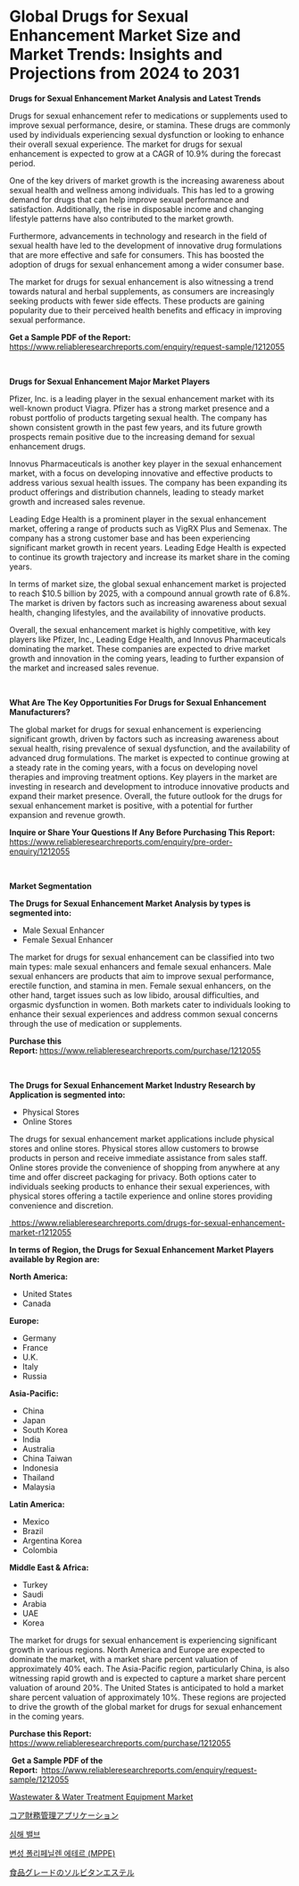<p><h1>Global Drugs for Sexual Enhancement Market Size and Market Trends: Insights and Projections from 2024 to 2031</h1></p><p><strong>Drugs for Sexual Enhancement Market Analysis and Latest Trends</strong></p>
<p><p>Drugs for sexual enhancement refer to medications or supplements used to improve sexual performance, desire, or stamina. These drugs are commonly used by individuals experiencing sexual dysfunction or looking to enhance their overall sexual experience. The market for drugs for sexual enhancement is expected to grow at a CAGR of 10.9% during the forecast period.</p><p>One of the key drivers of market growth is the increasing awareness about sexual health and wellness among individuals. This has led to a growing demand for drugs that can help improve sexual performance and satisfaction. Additionally, the rise in disposable income and changing lifestyle patterns have also contributed to the market growth.</p><p>Furthermore, advancements in technology and research in the field of sexual health have led to the development of innovative drug formulations that are more effective and safe for consumers. This has boosted the adoption of drugs for sexual enhancement among a wider consumer base.</p><p>The market for drugs for sexual enhancement is also witnessing a trend towards natural and herbal supplements, as consumers are increasingly seeking products with fewer side effects. These products are gaining popularity due to their perceived health benefits and efficacy in improving sexual performance.</p></p>
<p><strong>Get a Sample PDF of the Report:&nbsp;</strong> <a href="https://www.reliableresearchreports.com/enquiry/request-sample/1212055">https://www.reliableresearchreports.com/enquiry/request-sample/1212055</a></p>
<p>&nbsp;</p>
<p><strong>Drugs for Sexual Enhancement Major Market Players</strong></p>
<p><p>Pfizer, Inc. is a leading player in the sexual enhancement market with its well-known product Viagra. Pfizer has a strong market presence and a robust portfolio of products targeting sexual health. The company has shown consistent growth in the past few years, and its future growth prospects remain positive due to the increasing demand for sexual enhancement drugs.</p><p>Innovus Pharmaceuticals is another key player in the sexual enhancement market, with a focus on developing innovative and effective products to address various sexual health issues. The company has been expanding its product offerings and distribution channels, leading to steady market growth and increased sales revenue.</p><p>Leading Edge Health is a prominent player in the sexual enhancement market, offering a range of products such as VigRX Plus and Semenax. The company has a strong customer base and has been experiencing significant market growth in recent years. Leading Edge Health is expected to continue its growth trajectory and increase its market share in the coming years.</p><p>In terms of market size, the global sexual enhancement market is projected to reach $10.5 billion by 2025, with a compound annual growth rate of 6.8%. The market is driven by factors such as increasing awareness about sexual health, changing lifestyles, and the availability of innovative products.</p><p>Overall, the sexual enhancement market is highly competitive, with key players like Pfizer, Inc., Leading Edge Health, and Innovus Pharmaceuticals dominating the market. These companies are expected to drive market growth and innovation in the coming years, leading to further expansion of the market and increased sales revenue.</p></p>
<p>&nbsp;</p>
<p><strong>What Are The Key Opportunities For Drugs for Sexual Enhancement Manufacturers?</strong></p>
<p><p>The global market for drugs for sexual enhancement is experiencing significant growth, driven by factors such as increasing awareness about sexual health, rising prevalence of sexual dysfunction, and the availability of advanced drug formulations. The market is expected to continue growing at a steady rate in the coming years, with a focus on developing novel therapies and improving treatment options. Key players in the market are investing in research and development to introduce innovative products and expand their market presence. Overall, the future outlook for the drugs for sexual enhancement market is positive, with a potential for further expansion and revenue growth.</p></p>
<p><strong>Inquire or Share Your Questions If Any Before Purchasing This Report:</strong> <a href="https://www.reliableresearchreports.com/enquiry/pre-order-enquiry/1212055">https://www.reliableresearchreports.com/enquiry/pre-order-enquiry/1212055</a></p>
<p>&nbsp;</p>
<p><strong>Market Segmentation</strong></p>
<p><strong>The Drugs for Sexual Enhancement Market Analysis by types is segmented into:</strong></p>
<p><ul><li>Male Sexual Enhancer</li><li>Female Sexual Enhancer</li></ul></p>
<p><p>The market for drugs for sexual enhancement can be classified into two main types: male sexual enhancers and female sexual enhancers. Male sexual enhancers are products that aim to improve sexual performance, erectile function, and stamina in men. Female sexual enhancers, on the other hand, target issues such as low libido, arousal difficulties, and orgasmic dysfunction in women. Both markets cater to individuals looking to enhance their sexual experiences and address common sexual concerns through the use of medication or supplements.</p></p>
<p><strong>Purchase this Report:&nbsp;</strong><a href="https://www.reliableresearchreports.com/purchase/1212055">https://www.reliableresearchreports.com/purchase/1212055</a></p>
<p>&nbsp;</p>
<p><strong>The Drugs for Sexual Enhancement Market Industry Research by Application is segmented into:</strong></p>
<p><ul><li>Physical Stores</li><li>Online Stores</li></ul></p>
<p><p>The drugs for sexual enhancement market applications include physical stores and online stores. Physical stores allow customers to browse products in person and receive immediate assistance from sales staff. Online stores provide the convenience of shopping from anywhere at any time and offer discreet packaging for privacy. Both options cater to individuals seeking products to enhance their sexual experiences, with physical stores offering a tactile experience and online stores providing convenience and discretion.</p></p>
<p><a href="https://www.reliableresearchreports.com/drugs-for-sexual-enhancement-market-r1212055">&nbsp;https://www.reliableresearchreports.com/drugs-for-sexual-enhancement-market-r1212055</a></p>
<p><strong>In terms of Region, the Drugs for Sexual Enhancement Market Players available by Region are:</strong></p>
<p>
    <p> <strong> North America: </strong>
        <ul>
            <li>United States</li>
            <li>Canada</li>
        </ul>
        </p> 
    <p> <strong> Europe: </strong>
        <ul>
            <li>Germany</li>
            <li>France</li>
            <li>U.K.</li>
            <li>Italy</li>
            <li>Russia</li>
        </ul>
        </p> 
    <p> <strong> Asia-Pacific: </strong>
        <ul>
            <li>China</li>
            <li>Japan</li>
            <li>South Korea</li>
            <li>India</li>
            <li>Australia</li>
            <li>China Taiwan</li>
            <li>Indonesia</li>
            <li>Thailand</li>
            <li>Malaysia</li>
        </ul>
        </p> 
    <p> <strong> Latin America: </strong>
        <ul>
            <li>Mexico</li>
            <li>Brazil</li>
            <li>Argentina Korea</li>
            <li>Colombia</li>
        </ul>
        </p> 
    <p> <strong> Middle East & Africa: </strong>
        <ul>
            <li>Turkey</li>
            <li>Saudi</li>
            <li>Arabia</li>
            <li>UAE</li>
            <li>Korea</li>
        </ul>
    </p>
    </p>
<p><p>The market for drugs for sexual enhancement is experiencing significant growth in various regions. North America and Europe are expected to dominate the market, with a market share percent valuation of approximately 40% each. The Asia-Pacific region, particularly China, is also witnessing rapid growth and is expected to capture a market share percent valuation of around 20%. The United States is anticipated to hold a market share percent valuation of approximately 10%. These regions are projected to drive the growth of the global market for drugs for sexual enhancement in the coming years.</p></p>
<p><strong>Purchase this Report: </strong><a href="https://www.reliableresearchreports.com/purchase/1212055">https://www.reliableresearchreports.com/purchase/1212055</a></p>
<p>&nbsp;<strong>Get a Sample PDF of the Report:&nbsp;&nbsp;</strong><a href="https://www.reliableresearchreports.com/enquiry/request-sample/1212055">https://www.reliableresearchreports.com/enquiry/request-sample/1212055</a></p>
<p><strong></strong></p>
<p><p><a href="https://github.com/AnnChovey2023/Market-Research-Report-List-1/blob/main/wastewater-water-treatment-equipment-market.md">Wastewater & Water Treatment Equipment Market</a></p><p><a href="https://medium.com/@colinom7865/%E4%B8%BB%E8%A6%81%E9%87%91%E8%9E%8D%E7%AE%A1%E7%90%86%E3%82%A2%E3%83%97%E3%83%AA%E3%82%B1%E3%83%BC%E3%82%B7%E3%83%A7%E3%83%B3%E5%B8%82%E5%A0%B4%E5%B1%95%E6%9C%9B-%E7%94%A3%E6%A5%AD%E6%A6%82%E8%A6%81%E3%81%A8%E4%BA%88%E6%B8%AC-2024%E5%B9%B4%E3%81%8B%E3%82%892031%E5%B9%B4-2b6151d6407b">コア財務管理アプリケーション</a></p><p><a href="https://github.com/mithunmistry2258/Market-Research-Report-List-1/blob/main/612962295423.md">심해 밸브</a></p><p><a href="https://medium.com/@angelardelean202220221/%EC%88%98%EC%A0%95%EB%90%9C-%ED%8F%B4%EB%A6%AC%ED%8E%98%EB%8B%90%EB%A0%8C-%EC%97%90%ED%85%8C%EB%A5%B4-mppe-%EC%8B%9C%EC%9E%A5-%EA%B7%9C%EB%AA%A8-cagr-%ED%8A%B8%EB%A0%8C%EB%93%9C-2024-2030-c6257e2c4dc0">변성 폴리페닐렌 에테르 (MPPE)</a></p><p><a href="https://github.com/NikitaBruen/Market-Research-Report-List-1/blob/main/1253514101864.md">食品グレードのソルビタンエステル</a></p></p>